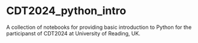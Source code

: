 # CDT2024_python_intro
A collection of notebooks for providing basic introduction to Python for the participanst of CDT2024 at University of Reading, UK.
